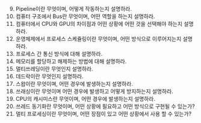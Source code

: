 9. Pipeline이란 무엇이며, 어떻게 작동하는지 설명하라.
10. 컴퓨터 구조에서 Bus란 무엇이며, 어떤 역할을 하는지 설명하라.
11. 컴퓨터에서 CPU와 GPU의 차이점과 어떤 상황에 어떤 것을 선택해야 하는지 설명하라.
12. 운영체제에서 프로세스 스케쥴링이란 무엇이며, 어떤 방식으로 이루어지는지 설명하라.
13. 프로세스 간 통신 방식에 대해 설명하라.
14. 메모리를 할당하고 해제하는 방법에 대해 설명하라.
15. 멀티쓰레딩이란 무엇인지 설명하라.
16. 데드락이란 무엇인지 설명하라.
17. 스왑이란 무엇이며, 어떤 경우에 발생하는지 설명하라.
18. 쓰래싱이란 무엇이며 어떤 경우에 발생하고 어떻게 방지하는지 설명하라.
19. CPU의 캐시미스란 무엇이며, 어떤 경우에 발생하는지 설명하라.
20. 쓰레드 동기화란 무엇이며, 어떤 상황에 필요하고 어떤 방식으로 구현될 수 있는가?
21. 멀티 프로세싱이란 무엇이며, 어떤 장점이 있고 어떤 상황에서 사용 할 수 있는가?